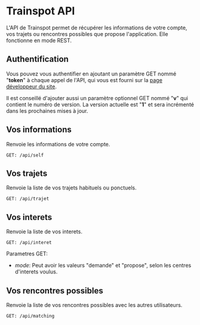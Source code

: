 Trainspot API
=============

L'API de Trainspot permet de récupérer les informations de votre compte, vos trajets ou rencontres possibles que propose l'application. Elle fonctionne en mode REST.

Authentification
----------------

Vous pouvez vous authentifier en ajoutant un paramètre GET nommé "__token__" à chaque appel de l'API, qui vous est fourni sur la [page développeur du site](http://trainspot.fr/developers).

Il est conseillé d'ajouter aussi un paramètre optionnel GET nommé "__v__" qui contient le numéro de version. La version actuelle est "__1__" et sera incrémenté dans les prochaines mises à jour.


Vos informations
----------------

Renvoie les informations de votre compte.

	GET: /api/self


Vos trajets
-----------

Renvoie la liste de vos trajets habituels ou ponctuels.

	GET: /api/trajet


Vos interets
------------

Renvoie la liste de vos interets.

	GET: /api/interet

Parametres GET:
 - _mode_: Peut avoir les valeurs "demande" et "propose", selon les centres d'interets voulus.


Vos rencontres possibles
------------------------

Renvoie la liste de vos rencontres possibles avec les autres utilisateurs.

	GET: /api/matching


